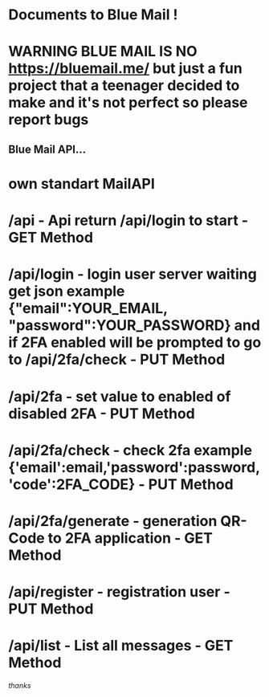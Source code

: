 # Documents to Blue Mail !

# **WARNING BLUE MAIL IS NO https://bluemail.me/ but just a fun project that a teenager decided to make and it's not perfect so please report bugs**

## Blue Mail API... 

# own standart MailAPI

# /api - Api return /api/login to start - GET Method

# /api/login - login user server waiting get json example {"email":YOUR_EMAIL, "password":YOUR_PASSWORD} and if 2FA enabled will be prompted to go to /api/2fa/check - PUT Method

# /api/2fa - set value to enabled of disabled 2FA - PUT Method

# /api/2fa/check - check 2fa example {'email':email,'password':password,'code':2FA_CODE} - PUT Method

# /api/2fa/generate - generation QR-Code to 2FA application - GET Method

# /api/register - registration user - PUT Method

# /api/list - List all messages - GET Method

###### thanks
